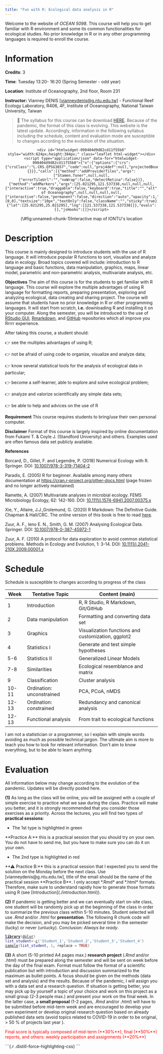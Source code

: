 ```yaml
---
title: "Fun with R: Ecological data analysis in R"
---
```


Welcome to the website of *OCEAN 5098*. This  course will help you to get familiar with R environment and some its common functionalities for ecological studies. No prior knowledge in R or in any other programming languages is required to enroll the course. 

# Information

**Credits**: 3 

**Time**: Tuesday 13:20- 16:20 (Spring Semester - odd year)

**Location**: Institute of Oceanography, 2nd floor, Room 231 

**Instructor:** Vianney DENIS [vianneydenis@g.ntu.edu.tw] - Functional Reef Ecology Laboratory, R406, 4F, Institute of Oceanography, National Taiwan University, Taiwan

> 📝 The syllabus for this course can be download [HERE](.\documents\OCEAN5098_syllabus.pdf). Because of the pandemic, the  format of this class is evolving. This website is the latest update. Accordingly, information in the following syllabus including the schedule, content and evaluation mode are susceptible to changes according to the evolution of the situation.

<style>
.html-widget {
    margin: auto;
}
</style>

<div class="layout-chunk" data-layout="l-body">
<div class="figure" style="text-align: center">

```{=html}
<div id="htmlwidget-098404d9d82cd11f55b8" style="width:624px;height:384px;" class="leaflet html-widget"></div>
<script type="application/json" data-for="htmlwidget-098404d9d82cd11f55b8">{"x":{"options":{"crs":{"crsClass":"L.CRS.EPSG3857","code":null,"proj4def":null,"projectedBounds":null,"options":{}}},"calls":[{"method":"addProviderTiles","args":["Stamen.Toner",null,null,{"errorTileUrl":"","noWrap":false,"detectRetina":false}]},{"method":"addMarkers","args":[25.021295,121.537338,null,null,null,{"interactive":true,"draggable":false,"keyboard":true,"title":"","alt":"","zIndexOffset":0,"opacity":1,"riseOnHover":false,"riseOffset":250},"Institute of Oceanography",null,null,null,null,{"interactive":false,"permanent":false,"direction":"auto","opacity":1,"offset":[0,0],"textsize":"10px","textOnly":false,"className":"","sticky":true},null]}],"limits":{"lat":[25.021295,25.021295],"lng":[121.537338,121.537338]}},"evals":[],"jsHooks":[]}</script>
```

<p class="caption">(\#fig:unnamed-chunk-1)Interactive map of IONTU's location</p>
</div>

</div>


# Description

This course is mainly designed to introduce students with the use of R language. It will introduce popular R functions to sort, visualize and analyze data in ecology. Broad topics covered will include: introduction to R language and basic functions, data manipulation, graphics, maps, linear model, parametric and non-parametric analysis,  multivariate analysis, etc. 

**Objectives** The aim of this course is for the students to get familiar with R language. This course will explore the multiple advantages of using R language for formatting reports,  preparing presentation, exploring and analyzing ecological, data creating and sharing project. The course will assume that students have no prior knowledge in R or other programming languages. It will start from scratch, **i.e.** downloading R and installing it on your computer. Along the semester, you will be introduced to the use of  [RStudio GUI](https://www.rstudio.com/), [Rmarkdown](https://rmarkdown.rstudio.com/), and [GitHub](https://github.com/) repositories which all improve you Rrrrr experience.


After taking this course, a student should: 

👉 see the multiples advantages of using R; 

👉 not be afraid of using code to organize, visualize and analyze data;

👉 know several statistical tools for the analysis of ecological data in particular;

👉 become a self-learner, able to explore and solve ecological problem;

👉 analyze and valorize scientifically any simple data sets;

👉 be able to help and advices on the use of R


**Requirement** This course requires students to bring/use their own personal computer.


**Disclaimer** Format of this course is largely inspired by online documentation from Fukami T. & Coyle J. (Standford University) and others. Examples used are often famous data set publicly available.

**References**

Borcard, D., Gillet, F. and Legendre, P. (2018) Numerical Ecology with R. Springer. DOI: [10.1007/978-3-319-71404-2](https://www.springer.com/gp/book/9783319714035)

Paradis, E. (2005) R for beginner. Available among many others documentation at https://cran.r-project.org/other-docs.html (page frozen and no longer actively maintained) 

Ramette, A. (2007) Multivariate analyses in microbial ecology. FEMS Microbiology Ecology, 62: 142-160. DOI: [10.1111/j.1574-6941.2007.00375.x](https://onlinelibrary.wiley.com/doi/full/10.1111/j.1574-6941.2007.00375.x)

Xie, Y., Allaire, J.J.,Grolemund, G. (2020) R Markdown: The Definitive Guide. Chapman & Hall/CRC. The online version of this book is free to read [here](https://bookdown.org/yihui/rmarkdown/). 

Zuur, A. F., Ieno E. N., Smith, G. M. (2007) Analysing Ecological Data. Springer.  DOI: [10.1007/978-0-387-45972-1](https://www.springer.com/gp/book/9780387459677)

Zuur, A. F. (2010) A protocol for data exploration to avoid common statistical problems. Methods in Ecology and Evolution, 1: 3-14. DOI: [10.1111/j.2041-210X.2009.00001.x](https://besjournals.onlinelibrary.wiley.com/doi/10.1111/j.2041-210X.2009.00001.x)


# Schedule


Schedule is  susceptible to changes according to progress of the class

|Week |Tentative Topic           |             Content (main)                         |
|-----|--------------------------|----------------------------------------------------|
|1    |Introduction              | R, R Studio, R Markdown, Git/GitHub                |
|2    |Data manipulation         | Formatting and converting data set                 |
|3    |Graphics                  | Visualization functions and customization, ggplot2 |
|4    |Statistics  I             | Generate and test simple hypotheses                |
|5-6  |Statistics  II            | Generalized Linear Models                          |
|7-8  |Similarities              | Ecological resemblance and matrix                  |
|9    |Classification            | Cluster analysis                                   |
|10-11|Ordination: unconstrained | PCA, PCoA, nMDS                                    |
|12-13|Ordination: constrained   | Redundancy and canonical analysis                  |
|12-13|Functional analysis       | From trait to ecological functions                 |


I am not a statistician or a programmer, so I explain with simple words avoiding as much as possible technical jargon. The ultimate aim is more to teach you how to look for relevant information. Don't aim to know everything, but to be able to learn anything.

# Evaluation

All information below may change according to the evolution of the pandemic. Updates will be directly posted here.


**(1)** As long as the class will be online, you will be assigned with a couple of simple exercise to practice what we saw during the class. Practice will make you better, and it is strongly recommended that you  consider those exercises as a priority. Across the lectures, you will find two types of **practical sessions**:

+ The 1st type is highlighted in green


<p class="comment">
**Practice A:** this is a practical session that you should try on your own. You do not have to send me, but you have to make sure you can do it on your own.
</p>


+ The 2nd type is highlighted in red


<p class="alert">
**⚠ Practice B:** this is a practical session that I expected you to send the solution on the Monday before the next class. Use [vianneydenis@g.ntu.edu.tw], title of the email should be the name of the practical session **Practice B**. I only accept *.Rmd* and *.html* formats. Therefore, make sure to understand rapidly how to generate those formats using R (see [Introduction](./introduction.html)).</p>


**(2)** If pandemic is getting better and we can eventually start on-site class, one student will be randomly pick up at the beginning of the class in order to summarize  the previous class within 5-10 minutes. Student selected will use *.Rmd* and/or *.html*  for **presentation**. The following R chunk code will make the decision, and you may be picked several time in the semester (lucky) or never (unlucky). Conclusion: *Always be ready*.

<div class="layout-chunk" data-layout="l-body">
<div class="sourceCode"><pre class="sourceCode r"><code class="sourceCode r"><span class='kw'><a href='https://rdrr.io/r/base/library.html'>library</a></span><span class='op'>(</span><span class='va'><a href='https://dplyr.tidyverse.org'>dplyr</a></span><span class='op'>)</span>
<span class='va'>list_student</span><span class='op'>&lt;-</span><span class='fu'><a href='https://rdrr.io/r/base/c.html'>c</a></span><span class='op'>(</span><span class='st'>'Student_1'</span>,<span class='st'>'Student_2'</span>,<span class='st'>'Student_3'</span>,<span class='st'>'Student_4'</span><span class='op'>)</span>
<span class='fu'><a href='https://rdrr.io/r/base/sample.html'>sample</a></span><span class='op'>(</span><span class='va'>list_student</span>, <span class='fl'>1</span>, replace <span class='op'>=</span> <span class='cn'>TRUE</span><span class='op'>)</span>
</code></pre></div>

</div>



**(3)** A short (5-10 printed A4 pages max.) **research project** (*.Rmd* and/or *.html*) must be prepared along the semester and will be sent on week before the day of the final exam. Format must follow the format of a scientific publication but with introduction and discussion summarized to the maximum as bullet points. A focus should be given on the methods (data set and analysis) and the results. Because of the pandemic, I will assign you with a data set and a research question. If situation is getting better, you may pick up by yourself a topic of your choice and work on this project as a small group (2-3  people max.) and present your work on the final week. In the latter case, a **small proposal** (1-2 pages, *.Rmd* and/or *.html*) will have to be submitted before mid-term week and are encouraged to develop your own experiment or develop original research question based on already published data sets (avoid topics related to COVID-19 in order to be original, > 50 % of projects last year ). 

<p style="color:red">Final score is typically composed of mid-term  (**30%**), final (**50%**) reports, and others: weekly participation and assignments (**20%**)</p>
```{.r .distill-force-highlighting-css}
```
